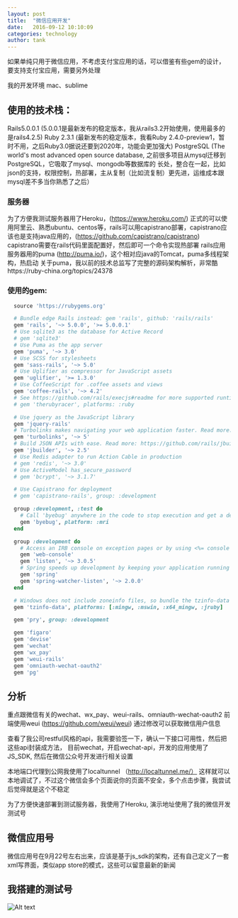 ```yaml
---
layout: post
title:  "微信应用开发"
date:   2016-09-12 10:10:09
categories: technology
author: tank
---
```


如果单纯只用于微信应用，不考虑支付宝应用的话，可以借鉴有些gem的设计，要支持支付宝应用，需要另外处理

我的开发环境
mac、sublime

## 使用的技术栈：
Rails5.0.0.1 (5.0.0.1是最新发布的稳定版本，我从rails3.2开始使用，使用最多的是rails4.2.5)
Ruby 2.3.1 (最新发布的稳定版本，我看Ruby 2.4.0-preview1，暂时不用，之后Ruby3.0据说还要到2020年，功能会更加强大)
PostgreSQL (The world's most advanced open source database, 之前很多项目从mysql迁移到PostgreSQL，它吸取了mysql、mongodb等数据库的
长处，整合在一起，比如json的支持，权限控制，热部署，主从复制（比如流复制）更先进，运维成本跟mysql差不多当你熟悉了之后）

### 服务器
为了方便我测试服务器用了Heroku，(https://www.heroku.com/)
正式的可以使用阿里云、熟悉ubuntu、centos等，rails可以用capistrano部署，capistrano应该也是支持java应用的，(https://github.com/capistrano/capistrano)
capistrano需要在rails代码里面配置好，然后即可一个命令实现热部署
rails应用服务器用的puma (http://puma.io/)，这个相对应java的Tomcat，puma多线程架构，热启动
关于puma，我以前的技术总监写了完整的源码架构解析，非常酷https://ruby-china.org/topics/24378

### 使用的gem:

```ruby
  source 'https://rubygems.org'

  # Bundle edge Rails instead: gem 'rails', github: 'rails/rails'
  gem 'rails', '~> 5.0.0', '>= 5.0.0.1'
  # Use sqlite3 as the database for Active Record
  # gem 'sqlite3'
  # Use Puma as the app server
  gem 'puma', '~> 3.0'
  # Use SCSS for stylesheets
  gem 'sass-rails', '~> 5.0'
  # Use Uglifier as compressor for JavaScript assets
  gem 'uglifier', '>= 1.3.0'
  # Use CoffeeScript for .coffee assets and views
  gem 'coffee-rails', '~> 4.2'
  # See https://github.com/rails/execjs#readme for more supported runtimes
  # gem 'therubyracer', platforms: :ruby

  # Use jquery as the JavaScript library
  gem 'jquery-rails'
  # Turbolinks makes navigating your web application faster. Read more: https://github.com/turbolinks/turbolinks
  gem 'turbolinks', '~> 5'
  # Build JSON APIs with ease. Read more: https://github.com/rails/jbuilder
  gem 'jbuilder', '~> 2.5'
  # Use Redis adapter to run Action Cable in production
  # gem 'redis', '~> 3.0'
  # Use ActiveModel has_secure_password
  # gem 'bcrypt', '~> 3.1.7'

  # Use Capistrano for deployment
  # gem 'capistrano-rails', group: :development

  group :development, :test do
    # Call 'byebug' anywhere in the code to stop execution and get a debugger console
    gem 'byebug', platform: :mri
  end

  group :development do
    # Access an IRB console on exception pages or by using <%= console %> anywhere in the code.
    gem 'web-console'
    gem 'listen', '~> 3.0.5'
    # Spring speeds up development by keeping your application running in the background. Read more: https://github.com/rails/spring
    gem 'spring'
    gem 'spring-watcher-listen', '~> 2.0.0'
  end

  # Windows does not include zoneinfo files, so bundle the tzinfo-data gem
  gem 'tzinfo-data', platforms: [:mingw, :mswin, :x64_mingw, :jruby]

  gem 'pry', group: :development

  gem 'figaro'
  gem 'devise'
  gem 'wechat'
  gem 'wx_pay'
  gem 'weui-rails'
  gem 'omniauth-wechat-oauth2'
  gem 'pg'
```
## 分析

重点跟微信有关的wechat、wx_pay、weui-rails、omniauth-wechat-oauth2
前端使用weui (https://github.com/weui/weui)
通过修改可以获取微信用户信息

查看了我公司restful风格的api，我需要验签一下，确认一下接口可用性，然后把这些api封装成方法，
目前wechat，开启wechat-api，开发的应用使用了JS_SDK, 然后在微信公众号开发进行相关设置

本地端口代理到公网我使用了localtunnel （http://localtunnel.me/）
这样就可以本地调试了，不过这个微信会多个页面说你的页面不安全，多个点击步骤，我尝试后觉得就是这个不稳定

为了方便快速部署到测试服务器，我使用了Heroku, 演示地址使用了我的微信开发测试号

## 微信应用号

微信应用号在9月22号左右出来，应该是基于js_sdk的架构，还有自己定义了一套xml写界面，类似app store的模式，这些可以留意最新的新闻

## 我搭建的测试号

![Alt text](http://7xjjp8.com1.z0.glb.clouddn.com/0.jpg "weixin")
